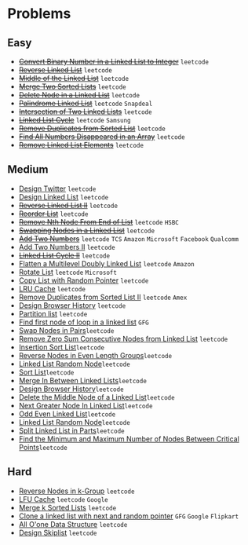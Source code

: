 # Problems

## Easy

- ~~[Convert Binary Number in a Linked List to Integer](https://leetcode.com/problems/convert-binary-number-in-a-linked-list-to-integer/)~~ `leetcode`
- ~~[Reverse Linked List](https://leetcode.com/problems/reverse-linked-list/)~~ `leetcode`
- ~~[Middle of the Linked List](https://leetcode.com/problems/middle-of-the-linked-list/)~~ `leetcode`
- ~~[Merge Two Sorted Lists](https://leetcode.com/problems/merge-two-sorted-lists/)~~ `leetcode`
- ~~[Delete Node in a Linked List](https://leetcode.com/problems/delete-node-in-a-linked-list/)~~ `leetcode`
- ~~[Palindrome Linked List](https://leetcode.com/problems/palindrome-linked-list/)~~ `leetcode` `Snapdeal`
- ~~[Intersection of Two Linked Lists](https://leetcode.com/problems/intersection-of-two-linked-lists/)~~ `leetcode`
- ~~[Linked List Cycle](https://leetcode.com/problems/linked-list-cycle/)~~ `leetcode` `Samsung`
- ~~[Remove Duplicates from Sorted List](https://leetcode.com/problems/remove-duplicates-from-sorted-list/)~~ `leetcode`
- ~~[Find All Numbers Disappeared in an Array](https://leetcode.com/problems/find-all-numbers-disappeared-in-an-array/)~~ `leetcode`
- ~~[Remove Linked List Elements](https://leetcode.com/problems/remove-linked-list-elements/)~~ `leetcode`

## Medium

- [Design Twitter](https://leetcode.com/problems/design-twitter/) `leetcode`
- [Design Linked List](https://leetcode.com/problems/design-linked-list/) `leetcode`
- ~~[Reverse Linked List II](https://leetcode.com/problems/reverse-linked-list-ii/)~~ `leetcode`
- ~~[Reorder List](https://leetcode.com/problems/reorder-list/)~~ `leetcode`
- ~~[Remove Nth Node From End of List](https://leetcode.com/problems/remove-nth-node-from-end-of-list/)~~ `leetcode` `HSBC`
- ~~[Swapping Nodes in a Linked List](https://leetcode.com/problems/swapping-nodes-in-a-linked-list/)~~ `leetcode`
- ~~[Add Two Numbers](https://leetcode.com/problems/add-two-numbers/)~~ `leetcode` `TCS` `Amazon` `Microsoft` `Facebook` `Qualcomm`
- [Add Two Numbers II](https://leetcode.com/problems/add-two-numbers-ii/) `leetcode`
- ~~[Linked List Cycle II](https://leetcode.com/problems/linked-list-cycle-ii/)~~ `leetcode`
- [Flatten a Multilevel Doubly Linked List](https://leetcode.com/problems/flatten-a-multilevel-doubly-linked-list/) `leetcode` `Amazon`
- [Rotate List](https://leetcode.com/problems/rotate-list/) `leetcode` `Microsoft`
- [Copy List with Random Pointer](https://leetcode.com/problems/copy-list-with-random-pointer/) `leetcode`
- [LRU Cache](https://leetcode.com/problems/lru-cache/) `leetcode`
- [Remove Duplicates from Sorted List II](https://leetcode.com/problems/remove-duplicates-from-sorted-list-ii/) `leetcode` `Amex`
- [Design Browser History](https://leetcode.com/problems/design-browser-history/) `leetcode`
- [Partition list](https://leetcode.com/problems/partition-list/) `leetcode`
- [Find first node of loop in a linked list](https://www.geeksforgeeks.org/find-first-node-of-loop-in-a-linked-list/) `GFG`
- [Swap Nodes in Pairs](https://leetcode.com/problems/swap-nodes-in-pairs/)`leetcode`
- [Remove Zero Sum Consecutive Nodes from Linked List](https://leetcode.com/problems/remove-zero-sum-consecutive-nodes-from-linked-list/) `leetcode`
- [Insertion Sort List](https://leetcode.com/problems/insertion-sort-list/)`leetcode`
- [Reverse Nodes in Even Length Groups](https://leetcode.com/problems/reverse-nodes-in-even-length-groups/)`leetcode`
- [Linked List Random Node](https://leetcode.com/problems/linked-list-random-node/)`leetcode`
- [Sort List](https://leetcode.com/problems/sort-list/)`leetcode`
- [Merge In Between Linked Lists](https://leetcode.com/problems/merge-in-between-linked-lists/)`leetcode`
- [Design Browser History](https://leetcode.com/problems/design-browser-history/)`leetcode`
- [Delete the Middle Node of a Linked List](https://leetcode.com/problems/delete-the-middle-node-of-a-linked-list/)`leetcode`
- [Next Greater Node In Linked List](https://leetcode.com/problems/next-greater-node-in-linked-list/)`leetcode`
- [Odd Even Linked List](https://leetcode.com/problems/odd-even-linked-list/)`leetcode`
- [Linked List Random Node](https://leetcode.com/problems/linked-list-random-node/)`leetcode`
- [Split Linked List in Parts](https://leetcode.com/problems/split-linked-list-in-parts/)`leetcode`
- [Find the Minimum and Maximum Number of Nodes Between Critical Points](https://leetcode.com/problems/find-the-minimum-and-maximum-number-of-nodes-between-critical-points/)`leetcode`

## Hard

- [Reverse Nodes in k-Group](https://leetcode.com/problems/reverse-nodes-in-k-group/) `leetcode`
- [LFU Cache](https://leetcode.com/problems/lfu-cache/) `leetcode` `Google`
- [Merge k Sorted Lists](https://leetcode.com/problems/merge-k-sorted-lists/) `leetcode`
- [Clone a linked list with next and random pointer](https://www.geeksforgeeks.org/clone-linked-list-next-random-pointer-o1-space/) `GFG` `Google` `Flipkart`
- [All O'one Data Structure](https://leetcode.com/problems/all-oone-data-structure/) `leetcode`
- [Design Skiplist](https://leetcode.com/problems/design-skiplist/) `leetcode`
